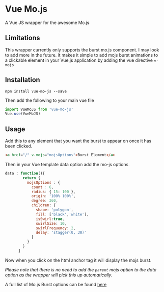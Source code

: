 # Vue Mo.js
A Vue JS wrapper for the awesome Mo.js

## Limitations
This wrapper currently only supports the burst mo.js component. I may look to add more in the future. It makes it simple to add mojs burst animations to a clickable element in your Vue.js application by adding the vue directive `v-mojs`

## Installation 

`npm install vue-mo-js --save`

Then add the following to your main vue file 

```javascript
import VueMoJS from 'vue-mo-js'
Vue.use(VueMoJS)
```

## Usage

Add this to any element that you want the burst to appear on once it has been clicked.

```html
<a href="/" v-mojs="mojsOptions">Burst Element</a>
```

Then in your Vue template data option add the mo-js options.

```javascript
data : function(){
        return {
          mojsOptions : {
            count : 6,
            radius: { 15: 100 },
            origin: '100% 100%',
            degree: 360,
            children: {
              shape: 'polygon',
              fill: ['black','white'],
              isSwirl:true,
              swirlSize: 10,
              swirlFrequency: 2,
              delay: 'stagger(0, 30)'
            }
          }
        }
      }
```

Now when you click on the html anchor tag it will display the mojs burst. 

_Please note that there is no need to add the `parent` mojs option to the data option as the wrapper will pick this up automatically._

A full list of Mo.js Burst options can be found [here](https://github.com/legomushroom/mojs/blob/master/api/burst.md)



